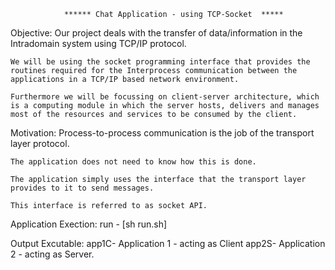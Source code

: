 				****** Chat Application - using TCP-Socket  *****


Objective:
	Our project deals with the transfer of data/information in the Intradomain system using TCP/IP protocol.

	We will be using the socket programming interface that provides the routines required for the Interprocess communication between the applications in a TCP/IP based network environment.

	Furthermore we will be focussing on client-server architecture, which is a computing module in which the server hosts, delivers and manages most of the resources and services to be consumed by the client.



Motivation:
	Process-to-process communication is the job of the transport layer protocol. 

	The application does not need to know how this is done. 

	The application simply uses the interface that the transport layer provides to it to send messages. 

	This interface is referred to as socket API.


Application Exection:
	run - [sh run.sh]

Output Excutable:
	app1C- Application 1 - acting as Client
	app2S- Application 2 - acting as Server.
